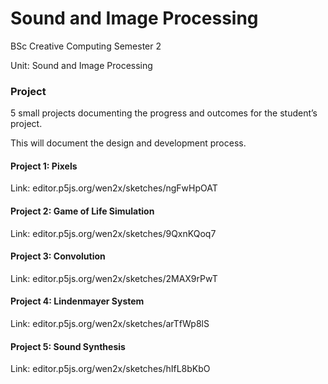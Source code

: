 # Sound and Image Processing

BSc Creative Computing Semester 2

Unit: Sound and Image Processing

### Project
 5 small projects documenting the progress and outcomes for the student’s project. 
 
 This will document the design and development process.
 
 
 #### Project 1: Pixels
 Link: editor.p5js.org/wen2x/sketches/ngFwHpOAT
 
 #### Project 2: Game of Life Simulation 
 Link: editor.p5js.org/wen2x/sketches/9QxnKQoq7
 
 #### Project 3: Convolution
 Link: editor.p5js.org/wen2x/sketches/2MAX9rPwT
 
 #### Project 4: Lindenmayer System
 Link: editor.p5js.org/wen2x/sketches/arTfWp8lS
 
 #### Project 5: Sound Synthesis
 Link: editor.p5js.org/wen2x/sketches/hIfL8bKbO
